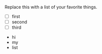 Replace this with a list of your favorite things.
- [ ] first
- [ ] second
- [ ] third

- hi
- my
- list
